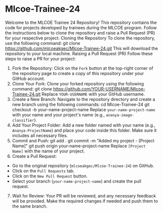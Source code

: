 # Mlcoe-Trainee-24

Welcome to the MLCOE Trainee 24 Repository! This repository contains the code for projects developed by trainees during the MLCOE program. Follow the instructions below to clone the repository and raise a Pull Request (PR) for your respective project.
Cloning the Repository
To clone the repository, use the following command:
git clone https://github.com/mlcoeakgec/Mlcoe-Trainee-24.git
This will download the repository to your local machine.
Raising a Pull Request (PR)
Follow these steps to raise a PR for your project:
1. Fork the Repository: Click on the `Fork` button at the top-right corner of the repository page to create a copy of this repository under your GitHub account.
2. Clone Your Fork: Clone your forked repository using the following command:
git clone https://github.com/YOUR-USERNAME/Mlcoe-Trainee-24.git
Replace `YOUR-USERNAME` with your GitHub username.
3. Create a New Branch: Navigate to the repository directory and create a new branch using the following commands:
cd Mlcoe-Trainee-24
git checkout -b your-name-project-name
Replace `your-name-project-name` with your name and your project's name (e.g., `ananya-image-classifier`).
4. Add Your Project Folder: Add a new folder named with your name (e.g., `Ananya-ProjectName`) and place your code inside this folder. Make sure it includes all necessary files.
5. Commit and Push:
git add .
git commit -m "Added my project - [Project Name]"
git push origin your-name-project-name
Replace `[Project Name]` with the name of your project.
6. Create a Pull Request:
- Go to the original repository (`mlcoeakgec/Mlcoe-Trainee-24`) on GitHub.
- Click on the `Pull Requests` tab.
- Click on the `New Pull Request` button.
- Select your branch (`your-name-project-name`) and create the pull request.
7. Wait for Review: Your PR will be reviewed, and any necessary feedback will be provided. Make the required changes if needed and push them to the same branch.

